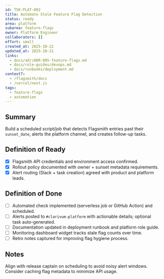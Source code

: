 ```yaml
---
id: TSK-PLAT-002
title: Automate Stale Feature Flag Detection
status: ready
area: platform
subarea: feature-flags
owner: Platform Engineer
collaborators: []
effort: small
created_at: 2025-10-21
updated_at: 2025-10-21
links:
  - docs/adr/ADR-005-feature-flags.md
  - docs/role-guides/devops.md
  - docs/runbooks/deployment.md
context7:
  - /flagsmith/docs
  - /vercel/next.js
tags:
  - feature-flags
  - automation
---
```


## Summary
Build a scheduled script/job that detects Flagsmith entries past their `sunset_date`, alerts the platform channel, and creates follow-up tasks.

## Definition of Ready
- [x] Flagsmith API credentials and environment access confirmed.
- [x] Rollout policy documented with owner + sunset metadata requirements.
- [x] Alert routing (Slack + task creation) agreed with product and platform leads.

## Definition of Done
- [ ] Automated check implemented (serverless job or GitHub Action) and scheduled.
- [ ] Alerts posted to `#clarivum-platform` with actionable details; optional task auto-generated.
- [ ] Documentation updated in deployment runbook and platform role guide.
- [ ] Monitoring dashboard widget tracks stale flag counts over time.
- [ ] Retro notes captured for improving flag hygiene process.

## Notes
Align with release captain on scheduling to avoid noisy alert windows. Consider caching flag metadata to minimize API usage.
